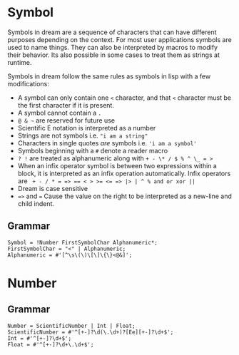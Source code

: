 # Symbol

Symbols in dream are a sequence of characters that can have different purposes depending on
the context. For most user applications symbols are used to name things. They can also be interpreted
by macros to modify their behavior. Its also possible in some cases to treat them as strings at
runtime.

Symbols in dream follow the same rules as symbols in lisp with a few modifications:

- A symbol can only contain one `<` character, and that `<` character must be the first character
  if it is present.
- A symbol cannot contain a `.`
- `@ & ~` are reserved for future use
- Scientific E notation is interpreted as a number
- Strings are not symbols i.e. `"i am a string"`
- Characters in single quotes _are_ symbols i.e. `'i am a symbol'`
- Symbols beginning with a `#` denote a reader macro
- `? !` are treated as alphanumeric along with `+ - \* / $ % ^ \_ = >`
- When an infix operator symbol is between two expressions within a block, it is interpreted as an infix operation automatically. Infix operators are ` + - / * = => == < > >= <= => |> | ^ % and or xor ||`
- Dream is case sensitive
- `=>` and `=` Cause the value on the right to be interpreted as a new-line and child indent.

## Grammar

```ebnf
Symbol = !Number FirstSymbolChar Alphanumeric*;
FirstSymbolChar = "<" | Alphanumeric;
Alphanumeric = #'[^\s\(\)\[\]\{\}<@&]';
```

# Number

## Grammar

```ebnf
Number = ScientificNumber | Int | Float;
ScientificNumber = #'^[+-]?\d(\.\d+)?[Ee][+-]?\d+$';
Int = #'^[+-]?\d+$';
Float = #'^[+-]?\d+\.\d+$';
```
